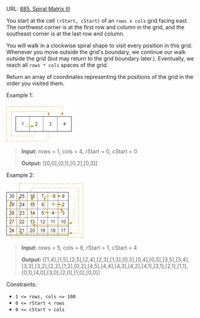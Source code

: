URL: [885. Spiral Matrix III
](https://leetcode.com/problems/spiral-matrix-iii/description/?envType=daily-question&envId=2024-08-08)

You start at the cell `(rStart, cStart)` of an `rows x cols` grid facing east. The northwest corner is at the first row and column in the grid, and the southeast corner is at the last row and column.

You will walk in a clockwise spiral shape to visit every position in this grid. Whenever you move outside the grid's boundary, we continue our walk outside the grid (but may return to the grid boundary later.). Eventually, we reach all `rows * cols` spaces of the grid.

Return an array of coordinates representing the positions of the grid in the order you visited them.



Example 1:

![img.png](assets/img.png)

> **Input:** rows = 1, cols = 4, rStart = 0, cStart = 0
> 
> **Output:** [[0,0],[0,1],[0,2],[0,3]]

Example 2:

![img_1.png](assets/img_1.png)

> **Input:** rows = 5, cols = 6, rStart = 1, cStart = 4
> 
> **Output:** [[1,4],[1,5],[2,5],[2,4],[2,3],[1,3],[0,3],[0,4],[0,5],[3,5],[3,4],[3,3],[3,2],[2,2],[1,2],[0,2],[4,5],[4,4],[4,3],[4,2],[4,1],[3,1],[2,1],[1,1],[0,1],[4,0],[3,0],[2,0],[1,0],[0,0]]


Constraints:

- `1 <= rows, cols <= 100`
- `0 <= rStart < rows`
- `0 <= cStart < cols`
